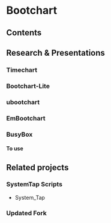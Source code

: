 # Bootchart
## Contents
## Research & Presentations
### Timechart
### Bootchart-Lite
### ubootchart
### EmBootchart
### BusyBox
#### To use
## Related projects
### SystemTap Scripts
* System_Tap
### Updated Fork

